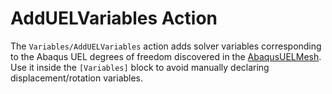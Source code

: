 # AddUELVariables Action

The `Variables/AddUELVariables` action adds solver variables corresponding to the Abaqus UEL degrees
of freedom discovered in the [AbaqusUELMesh](mesh/AbaqusUELMesh.md). Use it inside the
`[Variables]` block to avoid manually declaring displacement/rotation variables.

